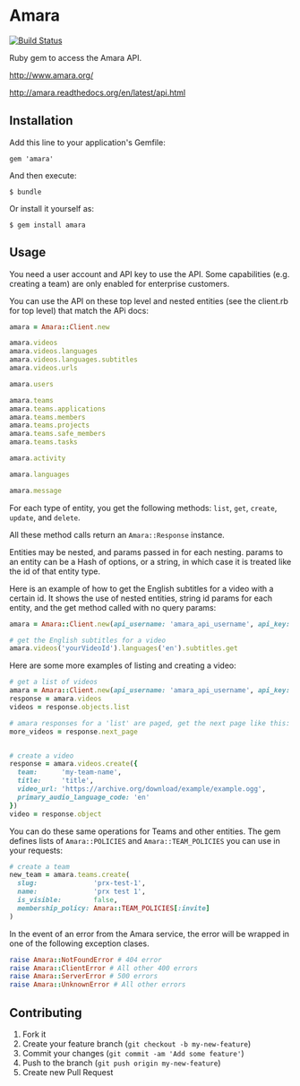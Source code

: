 # Amara

[![Build Status](https://travis-ci.org/PRX/amara.svg?branch=master)](https://travis-ci.org/PRX/amara)

Ruby gem to access the Amara API.

http://www.amara.org/

http://amara.readthedocs.org/en/latest/api.html

## Installation

Add this line to your application's Gemfile:

    gem 'amara'

And then execute:

    $ bundle

Or install it yourself as:

    $ gem install amara

## Usage

You need a user account and API key to use the API.
Some capabilities (e.g. creating a team) are only enabled for enterprise customers.

You can use the API on these top level and nested entities (see the client.rb for top level) that match the APi docs:

```ruby
amara = Amara::Client.new

amara.videos
amara.videos.languages
amara.videos.languages.subtitles
amara.videos.urls

amara.users

amara.teams
amara.teams.applications
amara.teams.members
amara.teams.projects
amara.teams.safe_members
amara.teams.tasks

amara.activity

amara.languages

amara.message
```

For each type of entity, you get the following methods: `list`, `get`, `create`, `update`, and `delete`.

All these method calls return an `Amara::Response` instance.

Entities may be nested, and params passed in for each nesting.
params to an entity can be a Hash of options, or a string, in which case it is treated like the id of that entity type.

Here is an example of how to get the English subtitles for a video with a certain id.
It shows the use of nested entities, string id params for each entity, and the get method called with no query params:
```ruby
amara = Amara::Client.new(api_username: 'amara_api_username', api_key: 'amara_api_key')

# get the English subtitles for a video
amara.videos('yourVideoId').languages('en').subtitles.get

```

Here are some more examples of listing and creating a video:
```ruby
# get a list of videos
amara = Amara::Client.new(api_username: 'amara_api_username', api_key: 'amara_api_key')
response = amara.videos
videos = response.objects.list

# amara responses for a 'list' are paged, get the next page like this:
more_videos = response.next_page


# create a video
response = amara.videos.create({
  team:      'my-team-name',
  title:     'title',
  video_url: 'https://archive.org/download/example/example.ogg',
  primary_audio_language_code: 'en'
})
video = response.object
```

You can do these same operations for Teams and other entities.
The gem defines lists of `Amara::POLICIES` and `Amara::TEAM_POLICIES` you can use in your requests:
```ruby
# create a team
new_team = amara.teams.create(
  slug:              'prx-test-1',
  name:              'prx test 1',
  is_visible:        false,
  membership_policy: Amara::TEAM_POLICIES[:invite]
)

```

In the event of an error from the Amara service, the error will be wrapped in one of the following exception clases.
```ruby
raise Amara::NotFoundError # 404 error
raise Amara::ClientError # All other 400 errors
raise Amara::ServerError # 500 errors
raise Amara::UnknownError # All other errors
```

## Contributing

1. Fork it
2. Create your feature branch (`git checkout -b my-new-feature`)
3. Commit your changes (`git commit -am 'Add some feature'`)
4. Push to the branch (`git push origin my-new-feature`)
5. Create new Pull Request
